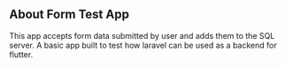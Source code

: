## About Form Test App

This app accepts form data submitted by user and adds them to the SQL server. A basic app built to test how laravel can be used as a backend for flutter.

